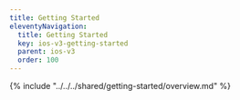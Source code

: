 ```yaml
---
title: Getting Started
eleventyNavigation:
  title: Getting Started
  key: ios-v3-getting-started
  parent: ios-v3
  order: 100
---
```


<!-- Overview -->
{% include "../../../shared/getting-started/overview.md" %}
